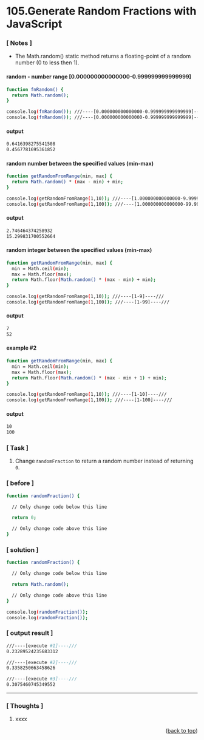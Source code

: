 <a name="topage"></a>

# 105.Generate Random Fractions with JavaScript

### [ Notes ]
  * The Math.random() static method returns a floating-point of a random number (0 to less then 1).

#### random - number range [0.000000000000000-0.999999999999999]

```sh
function fnRandom() {
  return Math.random();
}

console.log(fnRandom()); ///----[0.000000000000000-0.999999999999999]----///
console.log(fnRandom()); ///----[0.000000000000000-0.999999999999999]----///
```

#### output
```sh
0.6416398275541508
0.4567781695361852
```

#### random number between the specified values (min-max) 

```sh
function getRandomFromRange(min, max) {
  return Math.random() * (max - min) + min;
}

console.log(getRandomFromRange(1,10)); ///----[1.000000000000000-9.999999999999999]----///
console.log(getRandomFromRange(1,100)); ///----[1.000000000000000-99.999999999999999]----///
```

#### output
```sh
2.746464374258932
15.299831700552664
```


#### random integer between the specified values (min-max) 

```sh
function getRandomFromRange(min, max) {
  min = Math.ceil(min);
  max = Math.floor(max);
  return Math.floor(Math.random() * (max - min) + min);
}

console.log(getRandomFromRange(1,10)); ///----[1-9]----///
console.log(getRandomFromRange(1,100)); ///----[1-99]----///
```

#### output
```sh
7
52
```


#### example #2

```sh
function getRandomFromRange(min, max) {
  min = Math.ceil(min);
  max = Math.floor(max);
  return Math.floor(Math.random() * (max - min + 1) + min); 
}

console.log(getRandomFromRange(1,10)); ///----[1-10]----///
console.log(getRandomFromRange(1,100)); ///----[1-100]----///
```

#### output
```sh
10
100
```

### [ Task ]
  1. Change r`andomFraction` to return a random number instead of returning `0`.


### [ before ]

```sh
function randomFraction() {

  // Only change code below this line

  return 0;

  // Only change code above this line
}
```

### [ solution ]

```sh
function randomFraction() {

  // Only change code below this line

  return Math.random();

  // Only change code above this line
}

console.log(randomFraction());
console.log(randomFraction());
```

### [ output result ]

```sh
///----[execute #1]----///
0.23289524235683312

///----[execute #2]----///
0.3358250663458626

///----[execute #3]----///
0.3075460745349552
```

-----

### [ Thoughts ]

  1. xxxx
  

<p align="right">(<a href="#topage">back to top</a>)</p>
<br/>
<br/>
